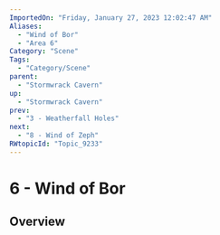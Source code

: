 ```yaml
---
ImportedOn: "Friday, January 27, 2023 12:02:47 AM"
Aliases:
  - "Wind of Bor"
  - "Area 6"
Category: "Scene"
Tags:
  - "Category/Scene"
parent:
  - "Stormwrack Cavern"
up:
  - "Stormwrack Cavern"
prev:
  - "3 - Weatherfall Holes"
next:
  - "8 - Wind of Zeph"
RWtopicId: "Topic_9233"
---
```

# 6 - Wind of Bor
## Overview
